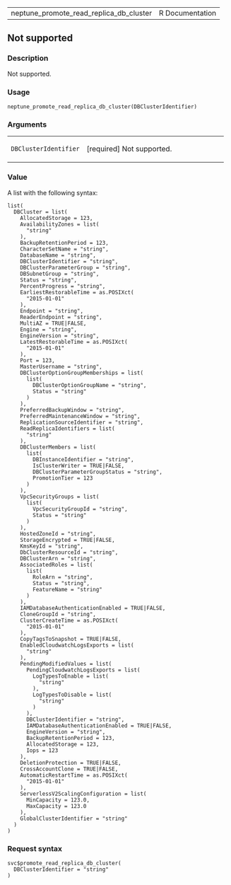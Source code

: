 <table style="width: 100%;">
<tbody>
<tr class="odd">
<td>neptune_promote_read_replica_db_cluster</td>
<td style="text-align: right;">R Documentation</td>
</tr>
</tbody>
</table>

## Not supported

### Description

Not supported.

### Usage

    neptune_promote_read_replica_db_cluster(DBClusterIdentifier)

### Arguments

<table>
<colgroup>
<col style="width: 35%" />
<col style="width: 65%" />
</colgroup>
<tbody>
<tr class="odd">
<td><code
id="neptune_promote_read_replica_db_cluster_:_DBClusterIdentifier">DBClusterIdentifier</code></td>
<td><p>[required] Not supported.</p></td>
</tr>
</tbody>
</table>

### Value

A list with the following syntax:

    list(
      DBCluster = list(
        AllocatedStorage = 123,
        AvailabilityZones = list(
          "string"
        ),
        BackupRetentionPeriod = 123,
        CharacterSetName = "string",
        DatabaseName = "string",
        DBClusterIdentifier = "string",
        DBClusterParameterGroup = "string",
        DBSubnetGroup = "string",
        Status = "string",
        PercentProgress = "string",
        EarliestRestorableTime = as.POSIXct(
          "2015-01-01"
        ),
        Endpoint = "string",
        ReaderEndpoint = "string",
        MultiAZ = TRUE|FALSE,
        Engine = "string",
        EngineVersion = "string",
        LatestRestorableTime = as.POSIXct(
          "2015-01-01"
        ),
        Port = 123,
        MasterUsername = "string",
        DBClusterOptionGroupMemberships = list(
          list(
            DBClusterOptionGroupName = "string",
            Status = "string"
          )
        ),
        PreferredBackupWindow = "string",
        PreferredMaintenanceWindow = "string",
        ReplicationSourceIdentifier = "string",
        ReadReplicaIdentifiers = list(
          "string"
        ),
        DBClusterMembers = list(
          list(
            DBInstanceIdentifier = "string",
            IsClusterWriter = TRUE|FALSE,
            DBClusterParameterGroupStatus = "string",
            PromotionTier = 123
          )
        ),
        VpcSecurityGroups = list(
          list(
            VpcSecurityGroupId = "string",
            Status = "string"
          )
        ),
        HostedZoneId = "string",
        StorageEncrypted = TRUE|FALSE,
        KmsKeyId = "string",
        DbClusterResourceId = "string",
        DBClusterArn = "string",
        AssociatedRoles = list(
          list(
            RoleArn = "string",
            Status = "string",
            FeatureName = "string"
          )
        ),
        IAMDatabaseAuthenticationEnabled = TRUE|FALSE,
        CloneGroupId = "string",
        ClusterCreateTime = as.POSIXct(
          "2015-01-01"
        ),
        CopyTagsToSnapshot = TRUE|FALSE,
        EnabledCloudwatchLogsExports = list(
          "string"
        ),
        PendingModifiedValues = list(
          PendingCloudwatchLogsExports = list(
            LogTypesToEnable = list(
              "string"
            ),
            LogTypesToDisable = list(
              "string"
            )
          ),
          DBClusterIdentifier = "string",
          IAMDatabaseAuthenticationEnabled = TRUE|FALSE,
          EngineVersion = "string",
          BackupRetentionPeriod = 123,
          AllocatedStorage = 123,
          Iops = 123
        ),
        DeletionProtection = TRUE|FALSE,
        CrossAccountClone = TRUE|FALSE,
        AutomaticRestartTime = as.POSIXct(
          "2015-01-01"
        ),
        ServerlessV2ScalingConfiguration = list(
          MinCapacity = 123.0,
          MaxCapacity = 123.0
        ),
        GlobalClusterIdentifier = "string"
      )
    )

### Request syntax

    svc$promote_read_replica_db_cluster(
      DBClusterIdentifier = "string"
    )
